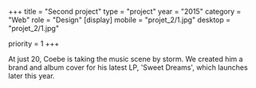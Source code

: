 +++
title = "Second project"
type = "project"
year = "2015"
category = "Web"
role = "Design"
[display]
mobile = "projet_2/1.jpg"
desktop = "projet_2/1.jpg"


priority = 1
+++

At just 20, Coebe is taking the music scene by storm. We created him a brand and album cover for his latest LP, 'Sweet Dreams', which launches later this year.
